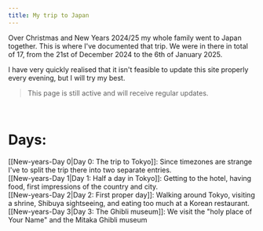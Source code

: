 ```yaml
---
title: My trip to Japan
---
```

Over Christmas and New Years 2024/25 my whole family went to Japan together.
This is where I've documented that trip.
We were in there in total of 17, from the 21st of December 2024 to the 6th of January 2025.

I have very quickly realised that it isn't feasible to update this site properly every evening, but I will try my best.

>This page is still active and will receive regular updates.

<br>

# Days:

[[New-years-Day 0|Day 0: The trip to Tokyo]]: Since timezones are strange I've to split the trip there into two separate entries.<br>
[[New-years-Day 1|Day 1: Half a day in Tokyo]]: Getting to the hotel, having food, first impressions of the country and city.<br>
[[New-years-Day 2|Day 2: First proper day]]: Walking around Tokyo, visiting a shrine, Shibuya sightseeing, and eating too much at a Korean restaurant.<br>
[[New-years-Day 3|Day 3: The Ghibli museum]]: We visit the "holy place of Your Name" and the Mitaka Ghibli museum 